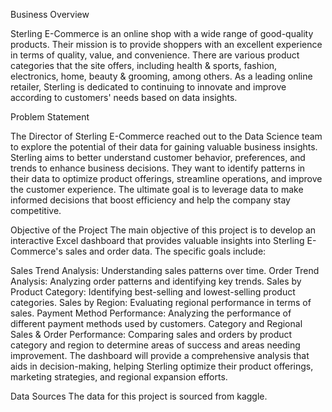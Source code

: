 Business Overview 

Sterling E-Commerce is an online shop with a wide range of good-quality products. Their mission is to provide shoppers with an excellent experience in terms of quality, value, and convenience. There are various product categories that the site offers, including health & sports, fashion, electronics, home, beauty & grooming, among others. As a leading online retailer, Sterling is dedicated to continuing to innovate and improve according to customers' needs based on data insights.

Problem Statement 

The Director of Sterling E-Commerce reached out to the Data Science team to explore the potential of their data for gaining valuable business insights. Sterling aims to better understand customer behavior, preferences, and trends to enhance business decisions. They want to identify patterns in their data to optimize product offerings, streamline operations, and improve the customer experience. The ultimate goal is to leverage data to make informed decisions that boost efficiency and help the company stay competitive.



Objective of the Project
The main objective of this project is to develop an interactive Excel dashboard that provides valuable insights into Sterling E-Commerce's sales and order data. The specific goals include:

Sales Trend Analysis: Understanding sales patterns over time.
Order Trend Analysis: Analyzing order patterns and identifying key trends.
Sales by Product Category: Identifying best-selling and lowest-selling product categories.
Sales by Region: Evaluating regional performance in terms of sales.
Payment Method Performance: Analyzing the performance of different payment methods used by customers.
Category and Regional Sales & Order Performance: Comparing sales and orders by product category and region to determine areas of success and areas needing improvement.
The dashboard will provide a comprehensive analysis that aids in decision-making, helping Sterling optimize their product offerings, marketing strategies, and regional expansion efforts.



Data Sources
The data for this project is sourced from kaggle.
